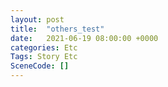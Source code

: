 ```yaml
---
layout: post
title:  "others_test"
date:   2021-06-19 08:00:00 +0000
categories: Etc
Tags: Story Etc
SceneCode: []
---
```


